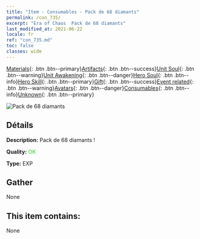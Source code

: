 ```yaml
---
title: "Item - Consumables - Pack de 68 diamants"
permalink: /con_735/
excerpt: "Era of Chaos  Pack de 68 diamants"
last_modified_at: 2021-06-22
locale: fr
ref: "con_735.md"
toc: false
classes: wide
---
```

 [Materials](/ItemsFR/){: .btn .btn--primary}[Artifacts](/ItemsFR/Artifacts/){: .btn .btn--success}[Unit Soul](/ItemsFR/UnitSoul/){: .btn .btn--warning}[Unit Awakening](/ItemsFR/UnitAwakening/){: .btn .btn--danger}[Hero Soul](/ItemsFR/HeroSoul/){: .btn .btn--info}[Hero Skill](/ItemsFR/HeroSkill/){: .btn .btn--primary}[Gift](/ItemsFR/Gift/){: .btn .btn--success}[Event related](/ItemsFR/Events/){: .btn .btn--warning}[Avatars](/ItemsFR/Avatars/){: .btn .btn--danger}[Consumables](/ItemsFR/Consumables/){: .btn .btn--info}[Unknown](/ItemsFR/Unknown/){: .btn .btn--primary}

 ![Pack de 68 diamants](/images/t/i_tool_30271.png)

## Détails
 **Description:** Pack de 68 diamants !

 **Quality:** <span style="color: #32CD32">OK</span>

 **Type:** EXP

## Gather

  None

## This item contains:

  None

